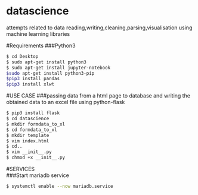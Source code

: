 # datascience
attempts related to data reading,writing,cleaning,parsing,visualisation using machine learning libraries

#Requirements
###Python3
```sh 
$ cd Desktop
$ sudo apt-get install python3
$ sudo apt-get install jupyter-notebook
$sudo apt-get install python3-pip
$pip3 install pandas
$pip3 install xlwt
```

#USE CASE
###passing data from a html page to database and writing the obtained data to an excel file  using python-flask
```sh
$ pip3 install flask
$ cd datascience
$ mkdir formdata_to_xl
$ cd formdata_to_xl
$ mkdir template
$ vim index.html
$ cd..
$ vim __init__.py
$ chmod +x __init__.py
```

#SERVICES	
###Start mariadb service
```sh
$ systemctl enable --now mariadb.service
```

